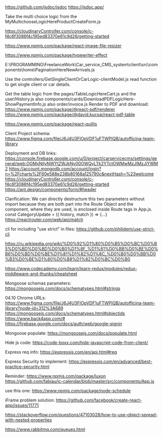 <!-- Documentation generator: -->
<https://github.com/jsdoc/jsdoc>
<https://jsdoc.app/>

Take the multi choice logic from the MyMultichooseLogicHereProductCreateForm.js

<!-- Image upload cloud backend -->
<https://cloudinaryController.com/console/c-f4c6f3086f4c195ed83370e61c9d26/getting-started>

<!-- Front end images resizing: -->
<https://www.npmjs.com/package/react-image-file-resizer>

<!-- Typewriter effect -->
<https://www.npmjs.com/package/typewriter-effect>

<!-- Implement the pagination from here -->
E:\PROGRAMMING\FreelanceWork\Car_service_CMS_system\client\src\components\home\PaginationHereNewArrivals.js

Use the controllers/GetSingleClientOrCarLogic-clientModel.js read function to get single client or car details.

Get the table logic from the pages/TableLogicHereCart.js and the user/History.js also components/cards/DownloadPDFLogicHere-ShowPaymentInfo.js also order/invoice.js
Render to PDF and download:
<https://www.npmjs.com/package/@react-pdf/renderer>
<https://www.npmjs.com/package/@david.kucsai/react-pdf-table>

<!-- Text editor component -->
<https://www.npmjs.com/package/react-quilljs>

Client Project schema:
<https://www.figma.com/file/J6J4U3FlOpVDF1uFTWPIQB/autofficina-team-library>

Deployment and DB links:
<https://console.firebase.google.com/u/0/project/carservicecms/settings/general/web:OGMxNjIyNWYtZWJkNy00OWQyLTk2YTctOWMwMzJlMzJiYWM2>
<https://account.mongodb.com/account/login?n=%2Fcharts%2F60e588e238b80168a125790c&nextHash=%23welcome>
<https://cloudinaryController.com/console/c-f4c6f3086f4c195ed83370e61c9d26/getting-started>
<https://ant.design/components/form/#header>

Clarification:
We can directly destructure this two parameters without import because they are both part into the Route Object and the component, 
where they are used, is enclosed inside Route tags in App.js.
const CategoryUpdate = ({ history, match }) => {...}
<https://reactrouter.com/web/api/match>

cli for including "use strict" in files:
<https://github.com/philidem/use-strict-cli>

<https://ru.wikipedia.org/wiki/%D0%92%D1%80%D0%B5%D0%BC%D0%B5%D0%BD%D0%BD%D0%B0%D1%8F_%D1%81%D0%BB%D0%BE%D0%B6%D0%BD%D0%BE%D1%81%D1%82%D1%8C_%D0%B0%D0%BB%D0%B3%D0%BE%D1%80%D0%B8%D1%82%D0%BC%D0%B0>

<https://www.codecademy.com/learn/learn-redux/modules/redux-middleware-and-thunks/cheatsheet>

Mongoose schemas parameters:
<https://mongoosejs.com/docs/schematypes.html#strings>

04.10 Chrome URLs:
<https://www.figma.com/file/J6J4U3FlOpVDF1uFTWPIQB/autofficina-team-library?node-id=312%3A689>
<https://mongoosejs.com/docs/schematypes.html#objectids>
<https://www.back4app.com/#>
<https://firebase.google.com/docs/auth/web/google-signin>

Mongoose populate:
<https://mongoosejs.com/docs/populate.html>

Hide js code:
<https://code-boxx.com/hide-javascript-code-from-client/>

Express req info:
<https://expressjs.com/en/api.html#req>

Express Security to implement:
<https://expressjs.com/en/advanced/best-practice-security.html>

Reminder:
<https://www.npmjs.com/package/luxon>
<https://github.com/fabiau/jc-calendar/blob/master/src/components/App.js>

use this one:
<https://www.npmjs.com/package/node-schedule>

iFrame problem solution:
<https://github.com/facebook/create-react-app/issues/11771>

https://stackoverflow.com/questions/47103028/how-to-use-object-spread-with-nested-properties

https://www.rabbitmq.com/queues.html